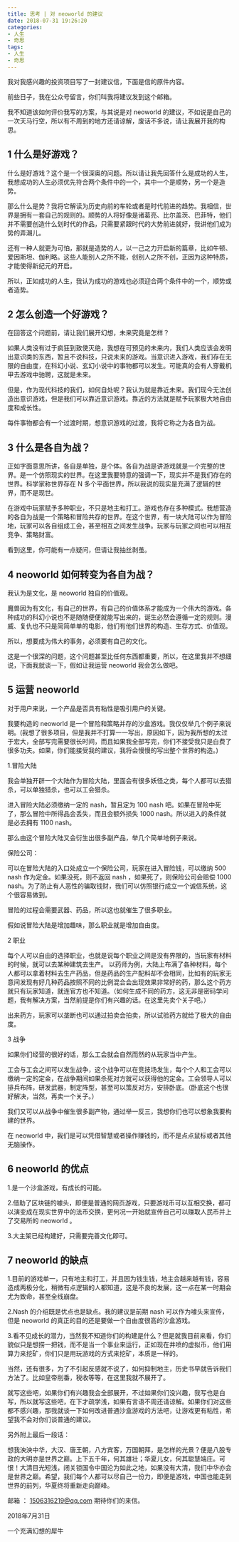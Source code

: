 ```yaml
---
title: 思考 | 对 neoworld 的建议
date: 2018-07-31 19:26:20
categories:
- 人生
- 奇思
tags:
- 人生
- 奇思
---
```

我对我感兴趣的投资项目写了一封建议信，下面是信的原件内容。

<!-- more -->

前些日子，我在公众号留言，你们叫我将建议发到这个邮箱。

我不知道该如何评价我写的方案，与其说是对 neoworld 的建议，不如说是自己的一次天马行空，所以有不周到的地方还请谅解，废话不多说，请让我展开我的构思。

## 1 什么是好游戏？

什么是好游戏？这个是一个很深奥的问题。所以请让我先回答什么是成功的人生，我想成功的人生必须优先符合两个条件中的一个，其中一个是顺势，另一个是造势。

那么什么是势？我将它解读为历史向前的车轮或者是时代前进的趋势。我相信，世界是拥有一套自己的规则的。顺势的人将好像是诸葛亮、比尔盖茨、巴菲特，他们并不需要创造什么划时代的作品，只需要紧跟时代的大势前进就好，我讲他们成为势的弄潮儿。

还有一种人就更为可怕，那就是造势的人，以一己之力开启新的篇章，比如牛顿、爱因斯坦、伽利略。这些人能别人之所不能，创别人之所不创，正因为这种特质，才能使得新纪元的开启。

所以，正如成功的人生，我认为成功的游戏也必须迎合两个条件中的一个，顺势或者造势。

## 2 怎么创造一个好游戏？

在回答这个问题前，请让我们展开幻想，未来究竟是怎样？

如果人类没有过于疯狂到致使灭绝，我想在可预见的未来内，我们人类应该会发明出意识类的东西，暂且不说科技，只说未来的游戏。当意识进入游戏，我们存在无限的自由度，在科幻小说、玄幻小说中的事物都可以发生。可能真的会有人穿戴机甲去游戏中驰聘，这就是未来。

但是，作为现代科技的我们，如何自处呢？我认为就是靠近未来。我们现今无法创造出意识游戏，但是我们可以靠近意识游戏。靠近的方法就是赋予玩家极大地自由度和成长性。

每件事物都会有一个过渡时期，想意识游戏的过渡，我将它称之为各自为战。

## 3 什么是各自为战？

正如字面意思所讲，各自是单独，是个体。各自为战是讲游戏就是一个完整的世界。是一个仿照现实的世界。在这里我要特意的强调一下，现实并不是我们存在的世界。科学家称世界存在 N 多个平面世界，所以我说的现实是充满了逻辑的世界，而不是现世。

在游戏中玩家赋予多种职业，不只是地主和打工。游戏也存在多种模式。我想营造的各自为战是一个策略和冒险共存的世界。在这个世界，有一块大陆可以作为冒险地，玩家可以各自组成工会，甚至相互之间发生战争。玩家与玩家之间也可以相互竞争、策略财富。

看到这里，你可能有一点疑问，但请让我抽丝剥茧。

## 4 neoworld 如何转变为各自为战？

我认为是文化，是 neoworld 独自的价值观。

魔兽因为有文化，有自己的世界，有自己的价值体系才能成为一个伟大的游戏。各种成功的科幻小说也不是随随便便就能写出来的，诞生必然会遵循一定的规则。漫威、复仇也不只是简简单单的电影，他们有他们世界的构造、生存方式、价值观。

所以，想要成为伟大的事务，必须要有自己的文化。

这是一个很深的问题，这个问题甚至比任何东西都重要，所以，在这里我并不想细说，下面我就谈一下，假如让我运营 neoworld 我会怎么做吧。

## 5 运营 neoworld

对于用户来说，一个产品是否具有粘性是吸引用户的关键。

我要构造的 neoworld 是一个冒险和策略并存的沙盒游戏。我仅仅举几个例子来说明。(我想了很多项目，但是我并不打算一一写出，原因如下，因为我所想的太过于宏大，全部写完需要很长时间，而且如果我全部写完，你们不接受我只是白费了很多功夫。如果，你们能接受我的建议，我将会慢慢的写出整个世界的构造。)

1.冒险大陆

我会单独开辟一个大陆作为冒险大陆，里面会有很多妖怪之类，每个人都可以去猎杀，可以单独猎杀，也可以工会猎杀。

进入冒险大陆必须缴纳一定的 nash，暂且定为 100  nash 吧。如果在冒险中死了，那么冒险中所得品会丢失，而且会额外损失 1000 nash。所以进入的条件就是必去拥有 1100 nash。

那么由这个冒险大陆又会衍生出很多副产品，举几个简单地例子来说。

保险公司：

可以在冒险大陆的入口处成立一个保险公司，玩家在进入冒险钱，可以缴纳 500 nash 作为定金。如果没死，则不返回 nash ，如果死了，则保险公司会赔偿 1000 nash。为了防止有人恶性的骗取钱财，我们可以仿照银行成立一个诚信系统，这个很容易做到。

冒险的过程会需要武器、药品，所以这也就催生了很多职业。

假如说冒险大陆是增加趣味，那么职业就是增加自由度。

2 职业

每个人可以自由的选择职业，也就是说每个职业之间是没有界限的，当玩家有材料的时候，就可以去某种建筑去生产。
以药师为例，大陆上布满了各种材料，每个人都可以拿着材料去生产药品，但是药品的生产配料却不会相同，比如有的玩家无意间发现有好几种药品按照不同的比例混合会出现效果非常好的药，那么这个药方就只有玩家知道，就连官方也不知道。（如何生成不同的药方，这无非是密码学问题，我有解决方案，当然前提是你们有兴趣的话。在这里先卖个关子吧。）

出来药方，玩家可以垄断也可以通过拍卖会拍卖，所以试验药方就给了极大的自由度。

3 战争

如果你们经营的很好的话，那么工会就会自然而然的从玩家当中产生。

工会与工会之间可以发生战争，这个战争可以在竞技场发生，每个个人和工会可以缴纳一定的定金，在战争期间如果杀死对方就可以获得他的定金。工会领导人可以排兵布阵，研发武器，制定阵型，甚至可以策反对方，安排卧底。（卧底这个也很好解决，当然，再卖一个关子。） 

我们又可以从战争中催生很多副产物，通过举一反三，我想你们也可以想象我要构建的世界。

在 neoworld 中，我们是可以凭借智慧或者操作赚钱的，而不是点点鼠标或者其他无脑操作。

## 6  neoworld 的优点

1.是一个沙盒游戏，有成长的可能。

2.借助了区块链的噱头，即便是普通的网页游戏，只要游戏币可以互相交换，都可以演变成在现实世界中的法币交换，更何况一开始就宣传自己可以赚取人民币并上了交易所的 neoworld 。

3.大主架已经构建好，只需要完善文化即可。

## 7  neoworld 的缺点

1.目前的游戏单一，只有地主和打工，并且因为钱生钱，地主会越来越有钱，容易造成两极分化，稍微有点逻辑的人都知道，这是不良的发展，这一点在某一时期会尤为致命，甚至全线崩盘。

2.Nash 的介绍既是优点也是缺点。我的建议是前期 nash 可以作为噱头来宣传，但是 neoworld 的真正的目的还是要做一个自由度很高的沙盒游戏。

3.看不见成长的潜力，当然我不知道你们的构建是什么？但是就我目前来看，你们貌似只是想捞一把钱，而不是当一个事业来运行，正如现在井喷的虚拟币，他们用算力来挖矿，你们只是用玩游戏的方式来挖矿，本质是一样的。

当然，还有很多，为了不引起反感就不说了，如何抑制地主，历史书早就告诉我们方法了。比如皇帝削番，税收等等，在这里我就不展开了。

就写这些吧，如果你们有兴趣我会全部展开，不过如果你们没兴趣，我写也是白写，所以就写这些吧，在下才疏学浅，如果有言语不周还请谅解。如果你们对这些都不感兴趣，那我就谈一下如何改进普通沙盒游戏的方法吧，让游戏更有粘性，希望我不会对你们谈普通的建议。

另外附上最后一段话：

想我泱泱中华，大汉、唐王朝，八方宾客，万国朝拜，是怎样的光景？便是八股专政的大明亦是世界之巅。上下五千年，何其雄壮；华夏儿女，何其聪慧端庄。可恨！大清目光短浅，闭关锁国令中国沦为如此之地，如果没有大清，我们中华亦会是世界之巅。希望，我们每个人都可以尽自己一份力，即便是游戏，中国也能走到世界的前列，华夏终将重新走向巅峰。

邮箱 ： 1506316219@qq.com 期待你们的来信。

2018年7月31日

一个充满幻想的犀牛